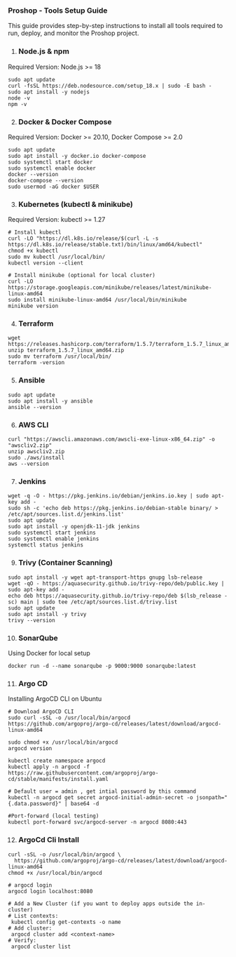### Proshop - Tools Setup Guide

This guide provides step-by-step instructions to install all tools required to run, deploy, and monitor the Proshop project.

1. ### Node.js & npm    
Required Version: Node.js >= 18
```
sudo apt update
curl -fsSL https://deb.nodesource.com/setup_18.x | sudo -E bash -
sudo apt install -y nodejs
node -v
npm -v

```
2. ### Docker & Docker Compose
  Required Version: Docker >= 20.10, Docker Compose >= 2.0
```
sudo apt update
sudo apt install -y docker.io docker-compose
sudo systemctl start docker
sudo systemctl enable docker
docker --version
docker-compose --version
sudo usermod -aG docker $USER

```
3. ### Kubernetes (kubectl & minikube)
Required Version: kubectl >= 1.27
```
# Install kubectl
curl -LO "https://dl.k8s.io/release/$(curl -L -s https://dl.k8s.io/release/stable.txt)/bin/linux/amd64/kubectl"
chmod +x kubectl
sudo mv kubectl /usr/local/bin/
kubectl version --client

# Install minikube (optional for local cluster)
curl -LO https://storage.googleapis.com/minikube/releases/latest/minikube-linux-amd64
sudo install minikube-linux-amd64 /usr/local/bin/minikube
minikube version
```
4. ### Terraform
``` 
wget https://releases.hashicorp.com/terraform/1.5.7/terraform_1.5.7_linux_amd64.zip
unzip terraform_1.5.7_linux_amd64.zip
sudo mv terraform /usr/local/bin/
terraform -version
```

5. ### Ansible
```
sudo apt update
sudo apt install -y ansible
ansible --version
```
6. ### AWS CLI
```
curl "https://awscli.amazonaws.com/awscli-exe-linux-x86_64.zip" -o "awscliv2.zip"
unzip awscliv2.zip
sudo ./aws/install
aws --version
```
7. ### Jenkins
```
wget -q -O - https://pkg.jenkins.io/debian/jenkins.io.key | sudo apt-key add -
sudo sh -c 'echo deb https://pkg.jenkins.io/debian-stable binary/ > /etc/apt/sources.list.d/jenkins.list'
sudo apt update
sudo apt install -y openjdk-11-jdk jenkins
sudo systemctl start jenkins
sudo systemctl enable jenkins
systemctl status jenkins
```
9. ### Trivy (Container Scanning)
```
sudo apt install -y wget apt-transport-https gnupg lsb-release
wget -qO - https://aquasecurity.github.io/trivy-repo/deb/public.key | sudo apt-key add -
echo deb https://aquasecurity.github.io/trivy-repo/deb $(lsb_release -sc) main | sudo tee /etc/apt/sources.list.d/trivy.list
sudo apt update
sudo apt install -y trivy
trivy --version
```
10. ### SonarQube
Using Docker for local setup
```
docker run -d --name sonarqube -p 9000:9000 sonarqube:latest
```
11. ### Argo CD 
Installing ArgoCD CLI on Ubuntu
```
# Download ArgoCD CLI
sudo curl -sSL -o /usr/local/bin/argocd https://github.com/argoproj/argo-cd/releases/latest/download/argocd-linux-amd64

sudo chmod +x /usr/local/bin/argocd
argocd version

kubectl create namespace argocd
kubectl apply -n argocd -f https://raw.githubusercontent.com/argoproj/argo-cd/stable/manifests/install.yaml

# Default user = admin , get intial password by this command
kubectl -n argocd get secret argocd-initial-admin-secret -o jsonpath="{.data.password}" | base64 -d

#Port-forward (local testing)
kubectl port-forward svc/argocd-server -n argocd 8080:443
```

12. ### ArgoCd Cli Install
```
curl -sSL -o /usr/local/bin/argocd \
  https://github.com/argoproj/argo-cd/releases/latest/download/argocd-linux-amd64
chmod +x /usr/local/bin/argocd

# argocd login
argocd login localhost:8080

# Add a New Cluster (if you want to deploy apps outside the in-cluster)
# List contexts:
 kubectl config get-contexts -o name
# Add cluster:
 argocd cluster add <context-name>
# Verify:
 argocd cluster list
